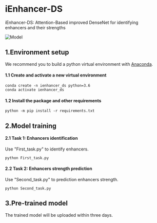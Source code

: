# iEnhancer-DS

iEnhancer-DS: Attention-Based improved DenseNet for identifying enhancers and their strengths

![Model](https://github.com/user-attachments/assets/9afd3ecc-c932-4e97-8bfe-771fda94553d)


## 1.Environment setup

   We recommend you to build a python virtual environment with [Anaconda](https://docs.anaconda.com/anaconda/install/linux/).

#### 1.1 Create and activate a new virtual environment

```
conda create -n ienhancer_ds python=3.6
conda activate ienhancer_ds
```

#### 1.2 Install the package and other requirements

```
python -m pip install -r requirements.txt
```

## 2.Model training

#### 2.1 Task 1: Enhancers identification

Use "First_task.py" to identify enhancers.

```
python First_task.py
```

#### 2.2 Task 2: Enhancers strength prediction

Use "Second_task.py" to prediction enhancers strength.

```
python Second_task.py
```

## 3.Pre-trained model
 
The trained model will be uploaded within three days.


